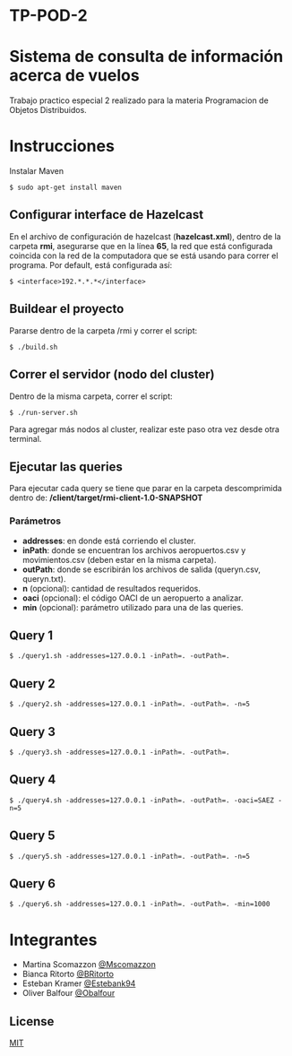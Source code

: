 # TP-POD-2

# Sistema de consulta de información acerca de vuelos

Trabajo practico especial 2 realizado para la materia Programacion de Objetos Distribuidos.

# Instrucciones

Instalar Maven

	$ sudo apt-get install maven

## Configurar interface de Hazelcast

En el archivo de configuración de hazelcast (**hazelcast.xml**), dentro de la carpeta **rmi**, asegurarse que en la línea **65**, la red que está configurada coincida con la red de la computadora que se está usando para correr el programa. Por default, está configurada así:

	$ <interface>192.*.*.*</interface>

## Buildear el proyecto

Pararse dentro de la carpeta /rmi y correr el script:

	$ ./build.sh

## Correr el servidor (nodo del cluster)

Dentro de la misma carpeta, correr el script:

	$ ./run-server.sh

Para agregar más nodos al cluster, realizar este paso otra vez desde otra terminal.

## Ejecutar las queries

Para ejecutar cada query se tiene que parar en la carpeta descomprimida dentro de: **/client/target/rmi-client-1.0-SNAPSHOT**

### Parámetros

- **addresses**: en donde está corriendo el cluster.
- **inPath**: donde se encuentran los archivos aeropuertos.csv y movimientos.csv (deben estar en la misma carpeta).
- **outPath**: donde se escribirán los archivos de salida (queryn.csv, queryn.txt).
- **n** (opcional): cantidad de resultados requeridos.
- **oaci** (opcional): el código OACI de un aeropuerto a analizar.
- **min** (opcional): parámetro utilizado para una de las queries.

## Query 1

	$ ./query1.sh -addresses=127.0.0.1 -inPath=. -outPath=.

## Query 2

	$ ./query2.sh -addresses=127.0.0.1 -inPath=. -outPath=. -n=5

## Query 3

	$ ./query3.sh -addresses=127.0.0.1 -inPath=. -outPath=.

## Query 4

	$ ./query4.sh -addresses=127.0.0.1 -inPath=. -outPath=. -oaci=SAEZ -n=5

## Query 5

	$ ./query5.sh -addresses=127.0.0.1 -inPath=. -outPath=. -n=5

## Query 6

	$ ./query6.sh -addresses=127.0.0.1 -inPath=. -outPath=. -min=1000

# Integrantes
  - Martina Scomazzon [@Mscomazzon](https://github.com/mscomazzon)
  - Bianca Ritorto [@BRitorto](https://github.com/BRitorto)
  - Esteban Kramer [@Estebank94](https://github.com/estebank94)
  - Oliver Balfour [@Obalfour](https://github.com/obalfour)

## License
[MIT](https://choosealicense.com/licenses/mit/)
